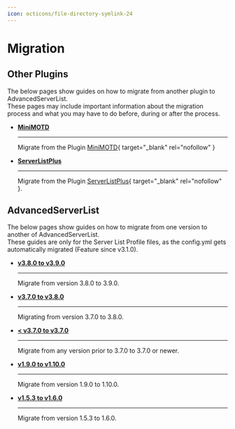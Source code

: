```yaml
---
icon: octicons/file-directory-symlink-24
---
```


# Migration

## Other Plugins

The below pages show guides on how to migrate from another plugin to AdvancedServerList.  
These pages may include important information about the migration process and what you may have to do before, during or after the process.

<div class="grid cards" markdown>

-   [**MiniMOTD**](plugins/minimotd.md)
    
    ----
    
    Migrate from the Plugin [MiniMOTD](https://github.com/jpenilla/MiniMOTD){ target="_blank" rel="nofollow" }

-   [**ServerListPlus**](plugins/serverlistplus.md)
    
    ----
    
    Migrate from the Plugin [ServerListPlus](https://github.com/Minecrell/ServerListPlus){ target="_blank" rel="nofollow" }.

</div>

## AdvancedServerList

The below pages show guides on how to migrate from one version to another of AdvancedServerList.  
These guides are only for the Server List Profile files, as the config.yml gets automatically migrated (Feature since v3.1.0).

<div class="grid cards" markdown>

-   [**v3.8.0 to v3.9.0**](versions/v3.8.0-to-v3.9.0.md)
    
    ----
    
    Migrate from version 3.8.0 to 3.9.0.

-   [**v3.7.0 to v3.8.0**](versions/v3.7.0-to-v3.8.0.md)

    ----
    
    Migrating from version 3.7.0 to 3.8.0.

-   [**< v3.7.0 to v3.7.0**](versions/pre-v3.7.0-to-v3.7.0.md)
    
    ----
    
    Migrate from any version prior to 3.7.0 to 3.7.0 or newer.

-   [**v1.9.0 to v1.10.0**](versions/v1.9.0-to-v1.10.0.md)
    
    ----
    
    Migrate from version 1.9.0 to 1.10.0.

-   [**v1.5.3 to v1.6.0**](versions/v1.5.3-to-v1.6.0.md)
    
    ----
    
    Migrate from version 1.5.3 to 1.6.0.

</div>